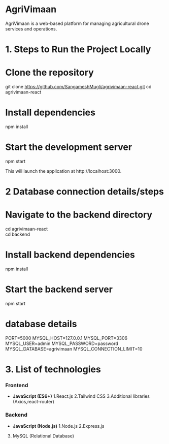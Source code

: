 # AgriVimaan

AgriVimaan is a web-based platform for managing agricultural drone services and operations.

# 1. Steps to Run the Project Locally

# Clone the repository
git clone https://github.com/SangameshMugli/agrivimaan-react.git
cd agrivimaan-react

# Install dependencies
npm install

# Start the development server
npm start

This will launch the application at http://localhost:3000.

# 2 Database connection details/steps


# Navigate to the backend directory
cd agrivimaan-react  
cd backend

# Install backend dependencies
npm install

# Start the backend server
npm start
# database details
PORT=5000
MYSQL_HOST=127.0.0.1
MYSQL_PORT=3306
MYSQL_USER=admin
MYSQL_PASSWORD=password
MYSQL_DATABASE=agrivimaan
MYSQL_CONNECTION_LIMIT=10

# 3. List of technologies 

### Frontend
- **JavaScript (ES6+)**
1.React.js
2.Tailwind CSS
3.Additional libraries (Axios,react-router)

### Backend
- **JavaScript (Node.js)**
1.Node.js
2.Express.js
3. MySQL (Relational Database)
